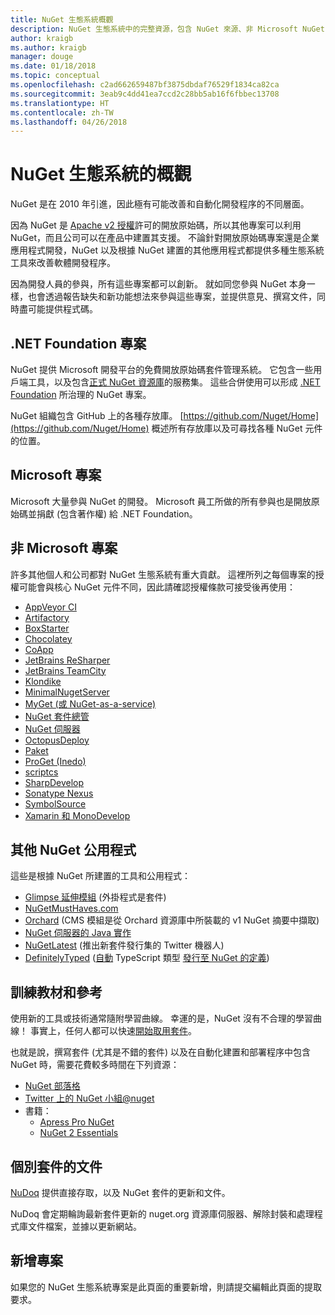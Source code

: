 ```yaml
---
title: NuGet 生態系統概觀
description: NuGet 生態系統中的完整資源，包含 NuGet 來源、非 Microsoft NuGet 專案、公用程式和訓練教材。
author: kraigb
ms.author: kraigb
manager: douge
ms.date: 01/18/2018
ms.topic: conceptual
ms.openlocfilehash: c2ad662659487bf3875dbdaf76529f1834ca82ca
ms.sourcegitcommit: 3eab9c4dd41ea7ccd2c28bb5ab16f6fbbec13708
ms.translationtype: HT
ms.contentlocale: zh-TW
ms.lasthandoff: 04/26/2018
---
```

# <a name="an-overview-of-the-nuget-ecosystem"></a>NuGet 生態系統的概觀

NuGet 是在 2010 年引進，因此極有可能改善和自動化開發程序的不同層面。

因為 NuGet 是 [Apache v2 授權](http://choosealicense.com/licenses/apache/)許可的開放原始碼，所以其他專案可以利用 NuGet，而且公司可以在產品中建置其支援。 不論針對開放原始碼專案還是企業應用程式開發，NuGet 以及根據 NuGet 建置的其他應用程式都提供多種生態系統工具來改善軟體開發程序。

因為開發人員的參與，所有這些專案都可以創新。 就如同您參與 NuGet 本身一樣，也會透過報告缺失和新功能想法來參與這些專案，並提供意見、撰寫文件，同時盡可能提供程式碼。

## <a name="net-foundation-projects"></a>.NET Foundation 專案

NuGet 提供 Microsoft 開發平台的免費開放原始碼套件管理系統。 它包含一些用戶端工具，以及包含[正式 NuGet 資源庫](http://www.nuget.org)的服務集。 這些合併使用可以形成 [.NET Foundation](http://www.dotnetfoundation.org/) 所治理的 NuGet 專案。

NuGet 組織包含 GitHub 上的各種存放庫。 [https://github.com/Nuget/Home](https://github.com/Nuget/Home) 概述所有存放庫以及可尋找各種 NuGet 元件的位置。

## <a name="microsoft-projects"></a>Microsoft 專案

Microsoft 大量參與 NuGet 的開發。 Microsoft 員工所做的所有參與也是開放原始碼並捐獻 (包含著作權) 給 .NET Foundation。

## <a name="non-microsoft-projects"></a>非 Microsoft 專案

許多其他個人和公司都對 NuGet 生態系統有重大貢獻。 這裡所列之每個專案的授權可能會與核心 NuGet 元件不同，因此請確認授權條款可接受後再使用：

- [AppVeyor CI](https://www.appveyor.com/)
- [Artifactory](https://www.jfrog.com/artifactory/)
- [BoxStarter](http://boxstarter.org/)
- [Chocolatey](https://chocolatey.org/)
- [CoApp](http://coapp.org/)
- [JetBrains ReSharper](https://resharper-plugins.jetbrains.com/)
- [JetBrains TeamCity](https://www.jetbrains.com/teamcity/)
- [Klondike](https://github.com/themotleyfool/Klondike)
- [MinimalNugetServer](https://github.com/TanukiSharp/MinimalNugetServer)
- [MyGet (或 NuGet-as-a-service)](http://www.myget.org/)
- [NuGet 套件總管](https://github.com/NuGetPackageExplorer/NuGetPackageExplorer)
- [NuGet 伺服器](http://nugetserver.net/)
- [OctopusDeploy](https://octopus.com/)
- [Paket](https://fsprojects.github.io/Paket/)
- [ProGet (Inedo)](http://inedo.com/proget)
- [scriptcs](http://scriptcs.net/)
- [SharpDevelop](http://community.sharpdevelop.net/blogs/mattward/archive/2011/01/23/NuGetSupportInSharpDevelop.aspx)
- [Sonatype Nexus](http://www.sonatype.com/nexus-repository-sonatype)
- [SymbolSource](http://www.symbolsource.org/Public)
- [Xamarin 和 MonoDevelop](https://github.com/mrward/monodevelop-nuget-addin)

## <a name="other-nuget-based-utilities"></a>其他 NuGet 公用程式

這些是根據 NuGet 所建置的工具和公用程式：

- [Glimpse 延伸模組](http://getglimpse.com/Packages) (外掛程式是套件)
- [NuGetMustHaves.com](http://nugetmusthaves.com/)
- [Orchard](http://www.orchardproject.net/) (CMS 模組是從 Orchard 資源庫中所裝載的 v1 NuGet 摘要中擷取)
- [NuGet 伺服器的 Java 實作](http://jonnyzzz.com/blog/2012/03/07/nuget-server-in-pure-java/)
- [NuGetLatest](https://twitter.com/NuGetLatest) (推出新套件發行集的 Twitter 機器人)
- [DefinitelyTyped](http://definitelytyped.org/) ([自動](https://github.com/DefinitelyTyped/NugetAutomation/) TypeScript 類型 [發行至 NuGet 的定義](http://www.nuget.org/packages?q=DefinitelyTyped))

## <a name="training-materials-and-references"></a>訓練教材和參考

使用新的工具或技術通常隨附學習曲線。 幸運的是，NuGet 沒有不合理的學習曲線！ 事實上，任何人都可以快速[開始取用套件](../quickstart/use-a-package.md)。

也就是說，撰寫套件 (尤其是不錯的套件) 以及在自動化建置和部署程序中包含 NuGet 時，需要花費較多時間在下列資源：

- [NuGet 部落格](http://blog.nuget.org/)
- [Twitter 上的 NuGet 小組@nuget](http://twitter.com/nuget)
- 書籍：
  - [Apress Pro NuGet](http://bit.ly/ProNuGet)
  - [NuGet 2 Essentials](http://www.amazon.com/NuGet-2-Essentials-Damir-Arh-ebook/dp/B00GTQD5M4)

## <a name="documentation-for-individual-packages"></a>個別套件的文件

[NuDoq](http://nudoq.org) 提供直接存取，以及 NuGet 套件的更新和文件。

NuDoq 會定期輪詢最新套件更新的 nuget.org 資源庫伺服器、解除封裝和處理程式庫文件檔案，並據以更新網站。

## <a name="adding-your-project"></a>新增專案

如果您的 NuGet 生態系統專案是此頁面的重要新增，則請提交編輯此頁面的提取要求。
